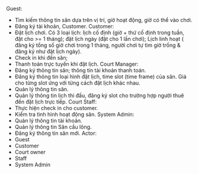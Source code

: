 Guest: 
- Tìm kiếm thông tin sân dựa trên vị trí, giờ hoạt động, giờ có thể vào chơi.
- Đăng ký tài khoản, Customer.
Customer:
- Đặt lịch chơi. Có 3 loại lịch: lịch cố định (giờ + thứ cố định trong tuần, đặt cho >= 1 tháng); đặt lịch ngày (đặt cho 1 lần chơi); Lịch linh hoạt ( đăng ký tổng số giờ chơi trong 1 tháng, người chơi tự tìm giờ trống & đăng ký như đặt lịch ngày).
- Check in khi đến sân; 
- Thanh toán trực tuyến khi đặt lịch. 
Court Manager:
- Đăng ký thông tin sân; thông tin tài khoản thanh toán. 
- Đăng ký thông tin loại hình đặt lịch, time slot (time frame) của sân. Giá cho từng slot ứng với từng cách đặt lịch khác nhau.
- Quản lý thông tin sân.
- Quản lý thông tin lịch thi đấu, đăng ký slot cho trường hợp người thuê đến đặt lịch trực tiếp.
Court Staff: 
- Thực hiện check in cho customer.
- Kiểm tra tình hình hoạt động sân.
System Admin:
- Quản lý thông tin tài khoản.
- Quản lý thông tin Sân cầu lông.
- Đăng ký thông tin sân mới.
Actor:
- Guest
- Customer 
- Court owner
- Staff
- System Admin
